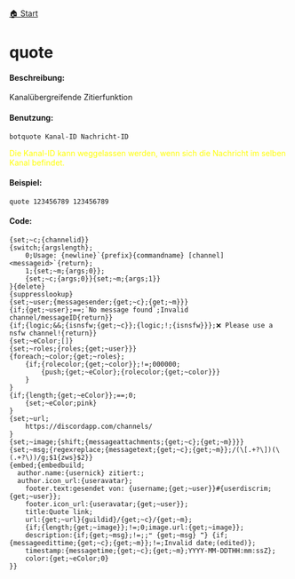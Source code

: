 [🏠 Start](https://jeanluc2305.github.io/Discord/)

# quote

#### Beschreibung:

Kanalübergreifende Zitierfunktion

#### Benutzung:

`botquote Kanal-ID Nachricht-ID`

<span style="color:yellow">Die Kanal-ID kann weggelassen werden, wenn sich die Nachricht im selben Kanal befindet.</span>

#### Beispiel:

`quote 123456789 123456789`

#### Code:

```
{set;~c;{channelid}}
{switch;{argslength};
    0;Usage: {newline}`{prefix}{commandname} [channel] <messageid>`{return};
    1;{set;~m;{args;0}};
    {set;~c;{args;0}}{set;~m;{args;1}}
}{delete}
{suppresslookup}
{set;~user;{messagesender;{get;~c};{get;~m}}}
{if;{get;~user};==;`No message found`;Invalid channel/messageID{return}}
{if;{logic;&&;{isnsfw;{get;~c}};{logic;!;{isnsfw}}};❌ Please use a nsfw channel!{return}}
{set;~eColor;[]}
{set;~roles;{roles;{get;~user}}}
{foreach;~color;{get;~roles};
    {if;{rolecolor;{get;~color}};!=;000000;
        {push;{get;~eColor};{rolecolor;{get;~color}}}
    }
}
{if;{length;{get;~eColor}};==;0;
    {set;~eColor;pink}
}
{set;~url;
    https://discordapp.com/channels/
}
{set;~image;{shift;{messageattachments;{get;~c};{get;~m}}}}
{set;~msg;{regexreplace;{messagetext;{get;~c};{get;~m}};/(\[.+?\])(\(.+?\))/g;$1{zws}$2}}
{embed;{embedbuild;
  author.name:{usernick} zitiert:;
  author.icon_url:{useravatar};
    footer.text:gesendet von: {username;{get;~user}}#{userdiscrim;{get;~user}};
    footer.icon_url:{useravatar;{get;~user}};
    title:Quote link;
    url:{get;~url}{guildid}/{get;~c}/{get;~m};
    {if;{length;{get;~image}};!=;0;image.url:{get;~image}};
    description:{if;{get;~msg};!=;;❝ {get;~msg} ❞} {if;{messageedittime;{get;~c};{get;~m}};!=;Invalid date;(edited)};
    timestamp:{messagetime;{get;~c};{get;~m};YYYY-MM-DDTHH:mm:ssZ};
    color:{get;~eColor;0}
}}
```

